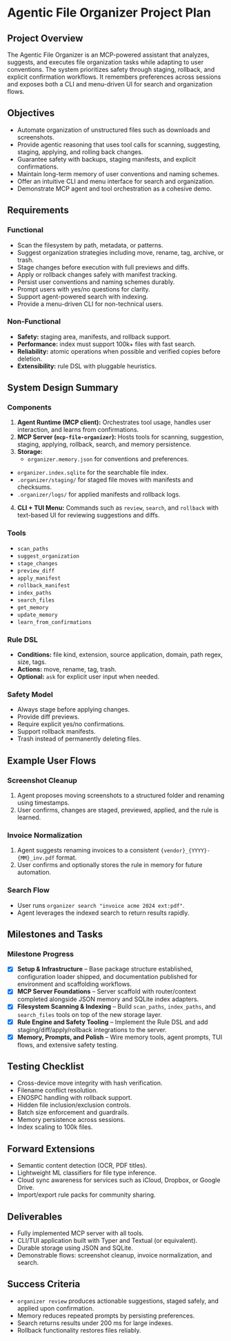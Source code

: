 # Agentic File Organizer Project Plan

## Project Overview
The Agentic File Organizer is an MCP-powered assistant that analyzes, suggests, and executes file
organization tasks while adapting to user conventions. The system prioritizes safety through
staging, rollback, and explicit confirmation workflows. It remembers preferences across sessions
and exposes both a CLI and menu-driven UI for search and organization flows.

## Objectives
- Automate organization of unstructured files such as downloads and screenshots.
- Provide agentic reasoning that uses tool calls for scanning, suggesting, staging, applying, and
  rolling back changes.
- Guarantee safety with backups, staging manifests, and explicit confirmations.
- Maintain long-term memory of user conventions and naming schemes.
- Offer an intuitive CLI and menu interface for search and organization.
- Demonstrate MCP agent and tool orchestration as a cohesive demo.

## Requirements
### Functional
- Scan the filesystem by path, metadata, or patterns.
- Suggest organization strategies including move, rename, tag, archive, or trash.
- Stage changes before execution with full previews and diffs.
- Apply or rollback changes safely with manifest tracking.
- Persist user conventions and naming schemes durably.
- Prompt users with yes/no questions for clarity.
- Support agent-powered search with indexing.
- Provide a menu-driven CLI for non-technical users.

### Non-Functional
- **Safety:** staging area, manifests, and rollback support.
- **Performance:** index must support 100k+ files with fast search.
- **Reliability:** atomic operations when possible and verified copies before deletion.
- **Extensibility:** rule DSL with pluggable heuristics.

## System Design Summary
### Components
1. **Agent Runtime (MCP client):** Orchestrates tool usage, handles user interaction, and learns from
   confirmations.
2. **MCP Server (`mcp-file-organizer`):** Hosts tools for scanning, suggestion, staging, applying,
   rollback, search, and memory persistence.
3. **Storage:**
   - `organizer.memory.json` for conventions and preferences.
  - `organizer.index.sqlite` for the searchable file index.
  - `.organizer/staging/` for staged file moves with manifests and checksums.
  - `.organizer/logs/` for applied manifests and rollback logs.
4. **CLI + TUI Menu:** Commands such as `review`, `search`, and `rollback` with text-based UI for
   reviewing suggestions and diffs.

### Tools
- `scan_paths`
- `suggest_organization`
- `stage_changes`
- `preview_diff`
- `apply_manifest`
- `rollback_manifest`
- `index_paths`
- `search_files`
- `get_memory`
- `update_memory`
- `learn_from_confirmations`

### Rule DSL
- **Conditions:** file kind, extension, source application, domain, path regex, size, tags.
- **Actions:** move, rename, tag, trash.
- **Optional:** `ask` for explicit user input when needed.

### Safety Model
- Always stage before applying changes.
- Provide diff previews.
- Require explicit yes/no confirmations.
- Support rollback manifests.
- Trash instead of permanently deleting files.

## Example User Flows
### Screenshot Cleanup
1. Agent proposes moving screenshots to a structured folder and renaming using timestamps.
2. User confirms, changes are staged, previewed, applied, and the rule is learned.

### Invoice Normalization
1. Agent suggests renaming invoices to a consistent `{vendor}_{YYYY}-{MM}_inv.pdf` format.
2. User confirms and optionally stores the rule in memory for future automation.

### Search Flow
- User runs `organizer search "invoice acme 2024 ext:pdf"`.
- Agent leverages the indexed search to return results rapidly.

## Milestones and Tasks
### Milestone Progress
- [x] **Setup & Infrastructure** – Base package structure established, configuration loader shipped, and documentation published for environment and scaffolding workflows.
- [x] **MCP Server Foundations** – Server scaffold with router/context completed alongside JSON memory and SQLite index adapters.
- [x] **Filesystem Scanning & Indexing** – Build `scan_paths`, `index_paths`, and `search_files` tools on top of the new storage layer.
- [x] **Rule Engine and Safety Tooling** – Implement the Rule DSL and add staging/diff/apply/rollback integrations to the server.
- [x] **Memory, Prompts, and Polish** – Wire memory tools, agent prompts, TUI flows, and extensive safety testing.

## Testing Checklist
- Cross-device move integrity with hash verification.
- Filename conflict resolution.
- ENOSPC handling with rollback support.
- Hidden file inclusion/exclusion controls.
- Batch size enforcement and guardrails.
- Memory persistence across sessions.
- Index scaling to 100k files.

## Forward Extensions
- Semantic content detection (OCR, PDF titles).
- Lightweight ML classifiers for file type inference.
- Cloud sync awareness for services such as iCloud, Dropbox, or Google Drive.
- Import/export rule packs for community sharing.

## Deliverables
- Fully implemented MCP server with all tools.
- CLI/TUI application built with Typer and Textual (or equivalent).
- Durable storage using JSON and SQLite.
- Demonstrable flows: screenshot cleanup, invoice normalization, and search.

## Success Criteria
- `organizer review` produces actionable suggestions, staged safely, and applied upon confirmation.
- Memory reduces repeated prompts by persisting preferences.
- Search returns results under 200 ms for large indexes.
- Rollback functionality restores files reliably.
